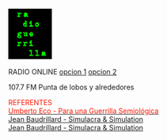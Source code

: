               
![gr](gr(1).png) 
          
                                    
<p>
<p>RADIO ONLINE <a href="http://giss.tv:8001/guerrillaradio.ogg">opcion 1</a>  <a href="https://guerrillaradio.github.io/prendelaradio/">opcion 2</a>
<p>107.7 FM Punta de lobos y alrededores 
<p>
<p>
<div><font color="#ff1700">REFERENTES</font></div><div></div><div><font color="#ff1700"> </font><font color="#ff2d00"> </font></div>
<a href="https://omegalfa.es/downloadfile.php?file=libros/para-una-guerrilla-semiologica.pdf"><div><font color="#ff1700">Umberto Eco - Para una Guerrilla Semiológica</font></div><div></div><div><font color="#ff1700"> </font><font color="#ff2d00"> </font></div></a>
<a href="https://es.b-ok.global/book/907840/9e06eb">Jean Baudrillard - Simulacra & Simulation</a>
 <div><font color="#ff0000"><a href="https://es.b-ok.global/book/907840/9e06eb">Jean Baudrillard - Simulacra & Simulation</a></font></div>
